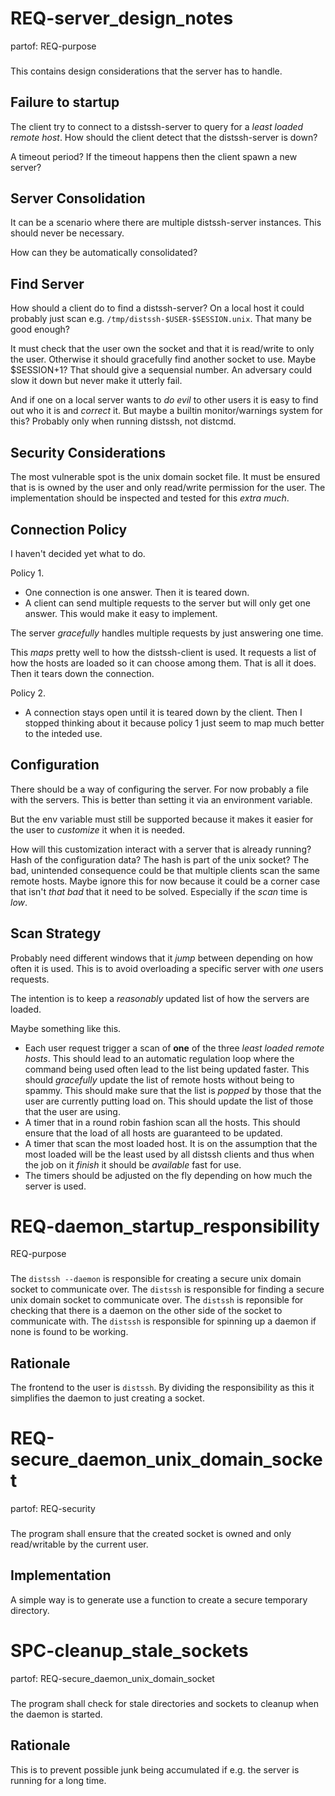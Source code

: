 # REQ-server_design_notes
partof: REQ-purpose
###

This contains design considerations that the server has to handle.

## Failure to startup

The client try to connect to a distssh-server to query for a *least loaded remote host*.
How should the client detect that the distssh-server is down?

A timeout period?
If the timeout happens then the client spawn a new server?

## Server Consolidation

It can be a scenario where there are multiple distssh-server instances.
This should never be necessary.

How can they be automatically consolidated?

## Find Server

How should a client do to find a distssh-server?
On a local host it could probably just scan e.g. `/tmp/distssh-$USER-$SESSION.unix`.
That many be good enough?

It must check that the user own the socket and that it is read/write to only the user.
Otherwise it should gracefully find another socket to use.
Maybe $SESSION+1?
That should give a sequensial number.
An adversary could slow it down but never make it utterly fail.

And if one on a local server wants to *do evil* to other users it is easy to find out who it is and *correct* it.
But maybe a builtin monitor/warnings system for this?
Probably only when running distssh, not distcmd.

## Security Considerations

The most vulnerable spot is the unix domain socket file.
It must be ensured that is is owned by the user and only read/write permission for the user.
The implementation should be inspected and tested for this *extra much*.

## Connection Policy

I haven't decided yet what to do.

Policy 1.
 * One connection is one answer. Then it is teared down.
 * A client can send multiple requests to the server but will only get one answer.
This would make it easy to implement.

The server *gracefully* handles multiple requests by just answering one time.

This *maps* pretty well to how the distssh-client is used. It requests a list of how the hosts are loaded so it can choose among them.
That is all it does.
Then it tears down the connection.

Policy 2.
 * A connection stays open until it is teared down by the client.
Then I stopped thinking about it because policy 1 just seem to map much better to the inteded use.

## Configuration

There should be a way of configuring the server.
For now probably a file with the servers.
This is better than setting it via an environment variable.

But the env variable must still be supported because it makes it easier for the user to *customize* it when it is needed.

How will this customization interact with a server that is already running?
Hash of the configuration data?
The hash is part of the unix socket?
    The bad, unintended consequence could be that multiple clients scan the same remote hosts.
    Maybe ignore this for now because it could be a corner case that isn't *that bad* that it need to be solved.
    Especially if the *scan* time is *low*.

## Scan Strategy

Probably need different windows that it *jump* between depending on how often it is used.
This is to avoid overloading a specific server with *one* users requests.

The intention is to keep a *reasonably* updated list of how the servers are loaded.

Maybe something like this.

* Each user request trigger a scan of **one** of the three *least loaded remote hosts*.
  This should lead to an automatic regulation loop where the command being used often lead to the list being updated faster.
  This should *gracefully* update the list of remote hosts without being to spammy.
  This should make sure that the list is *popped* by those that the user are currently putting load on.
  This should update the list of those that the user are using.
* A timer that in a round robin fashion scan all the hosts.
  This should ensure that the load of all hosts are guaranteed to be updated.
* A timer that scan the most loaded host.
  It is on the assumption that the most loaded will be the least used by all distssh clients and thus when the job on it *finish* it should be *available* fast for use.
* The timers should be adjusted on the fly depending on how much the server is used.

# REQ-daemon_startup_responsibility
REQ-purpose
###

The `distssh --daemon` is responsible for creating a secure unix domain socket to communicate over.
The `distssh` is responsible for finding a secure unix domain socket to communicate over.
The `distssh` is reponsible for checking that there is a daemon on the other side of the socket to communicate with.
The `distssh` is responsible for spinning up a daemon if none is found to be working.

## Rationale
The frontend to the user is `distssh`.
By dividing the responsibility as this it simplifies the daemon to just creating a socket.

# REQ-secure_daemon_unix_domain_socket
partof: REQ-security
###

The program shall ensure that the created socket is owned and only read/writable by the current user.

## Implementation
A simple way is to generate use a function to create a secure temporary directory.

# SPC-cleanup_stale_sockets
partof: REQ-secure_daemon_unix_domain_socket
###

The program shall check for stale directories and sockets to cleanup when the daemon is started.

## Rationale
This is to prevent possible junk being accumulated if e.g. the server is running for a long time.
